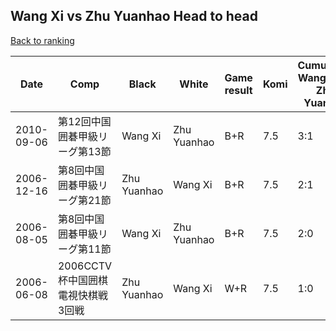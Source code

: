 ## Wang Xi vs Zhu Yuanhao Head to head

[Back to ranking](../../index.md)




| **Date** | **Comp** | **Black** | **White** | **Game result** | **Komi** | **Cumulative Wang Xi vs Zhu Yuanhao** | **Wang Xi streak** | **Zhu Yuanhao streak** | 
| --- | --- | --- | --- | --- | --- | --- | --- | --- |
| 2010-09-06 | 第12回中国囲碁甲級リーグ第13節 | Wang Xi | Zhu Yuanhao | B+R | 7.5 | 3:1 | 1 | 0 | 
| 2006-12-16 | 第8回中国囲碁甲級リーグ第21節 | Zhu Yuanhao | Wang Xi | B+R | 7.5 | 2:1 | 0 | 1 | 
| 2006-08-05 | 第8回中国囲碁甲級リーグ第11節 | Wang Xi | Zhu Yuanhao | B+R | 7.5 | 2:0 | 2 | 0 | 
| 2006-06-08 | 2006CCTV杯中国囲棋電視快棋戦3回戦 | Zhu Yuanhao | Wang Xi | W+R | 7.5 | 1:0 | 1 | 0 |





